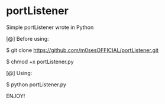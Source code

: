 # portListener
Simple portListener wrote in Python

[@] Before using:

  $ git clone https://github.com/m0sesOFFICIAL/portListener.git
  
  $ chmod +x portListener.py
  
[@] Using:

  $ python portListener.py
  
  
ENJOY!
